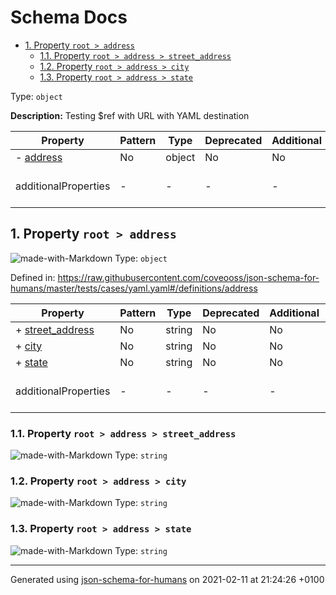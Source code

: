 # Schema Docs

- [1. Property `root > address`](#address)
  - [1.1. Property `root > address > street_address`](#address_street_address)
  - [1.2. Property `root > address > city`](#address_city)
  - [1.3. Property `root > address > state`](#address_state)

Type: `object`

**Description:** Testing $ref with URL with YAML destination

| Property | Pattern | Type | Deprecated | Additional | Description |
| -------- | ------- | ---- | ---------- | ---------- | ----------- |
|-  [address](#address)|No|object|No| No|-|
  | additionalProperties | - | - | - | - |  [![made-with-Markdown](https://img.shields.io/badge/Any%20type-allowed-green)](# "Additional Properties of any type are allowed.") | - |        

## <a name="address"></a>1. Property `root > address`

![made-with-Markdown](https://img.shields.io/badge/Optional-yellow)
Type: `object`

Defined in: https://raw.githubusercontent.com/coveooss/json-schema-for-humans/master/tests/cases/yaml.yaml#/definitions/address

| Property | Pattern | Type | Deprecated | Additional | Description |
| -------- | ------- | ---- | ---------- | ---------- | ----------- |
|+  [street_address](#address_street_address)|No|string|No| No|-|
|+  [city](#address_city)|No|string|No| No|-|
|+  [state](#address_state)|No|string|No| No|-|
  | additionalProperties | - | - | - | - |  [![made-with-Markdown](https://img.shields.io/badge/Any%20type-allowed-green)](# "Additional Properties of any type are allowed.") | - |        

### <a name="address_street_address"></a>1.1. Property `root > address > street_address`

![made-with-Markdown](https://img.shields.io/badge/Required-blue)
Type: `string`

### <a name="address_city"></a>1.2. Property `root > address > city`

![made-with-Markdown](https://img.shields.io/badge/Required-blue)
Type: `string`

### <a name="address_state"></a>1.3. Property `root > address > state`

![made-with-Markdown](https://img.shields.io/badge/Required-blue)
Type: `string`

----------------------------------------------------------------------------------------------------------------------------
Generated using [json-schema-for-humans](https://github.com/coveooss/json-schema-for-humans) on 2021-02-11 at 21:24:26 +0100